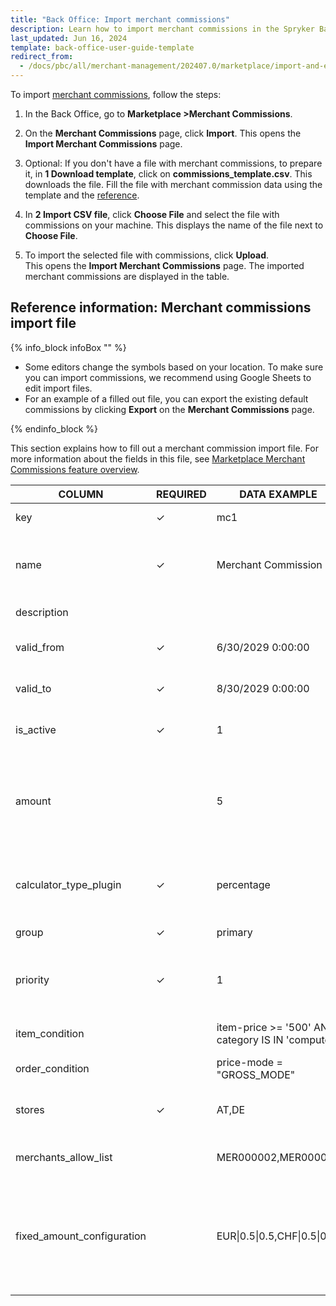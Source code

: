 ```yaml
---
title: "Back Office: Import merchant commissions"
description: Learn how to import merchant commissions in the Spryker Back Office for your Spryker B2B Marketplace projects.
last_updated: Jun 16, 2024
template: back-office-user-guide-template
redirect_from:
  - /docs/pbc/all/merchant-management/202407.0/marketplace/import-and-export-data/merchant-commission/import-file-details-merchant_commission_merchant.csv.html
---
```


To import [merchant commissions](/docs/pbc/all/merchant-management/202410.0/marketplace/marketplace-merchant-commission-feature-overview.html), follow the steps:

1. In the Back Office, go to **Marketplace&nbsp;<span aria-label="and then">></span>Merchant Commissions**.
2. On the **Merchant Commissions** page, click **Import**.
  This opens the **Import Merchant Commissions** page.

3. Optional: If you don't have a file with merchant commissions, to prepare it, in **1 Download template**, click on **commissions_template.csv**.
  This downloads the file. Fill the file with merchant commission data using the template and the [reference](#reference-information-merchant-commissions-import-file).

4. In **2 Import CSV file**, click **Choose File** and select the file with commissions on your machine.
  This displays the name of the file next to **Choose File**.

5. To import the selected file with commissions, click **Upload**.  
  This opens the **Import Merchant Commissions** page. The imported merchant commissions are displayed in the table.

## Reference information: Merchant commissions import file

{% info_block infoBox "" %}

- Some editors change the symbols based on your location. To make sure you can import commissions, we recommend using Google Sheets to edit import files.
- For an example of a filled out file, you can export the existing default commissions by clicking **Export** on the **Merchant Commissions** page.


{% endinfo_block %}

This section explains how to fill out a merchant commission import file. For more information about the fields in this file, see [Marketplace Merchant Commissions feature overview](/docs/pbc/all/merchant-management/202410.0/marketplace/marketplace-merchant-commission-feature-overview.html).

| COLUMN                    | REQUIRED | DATA EXAMPLE                                 | DATA EXPLANATION |
|---------------------------|----------|---------------------------------------------|------------------|
| key                       | ✓        | mc1                                         | Unique identifier of the merchant commission. |
| name                      | ✓        | Merchant Commission 1                       | Name of the merchant commission. Accepted length: 1 to 255 characters. Must be unique. |
| description               |          |                                             | Description of the merchant commission. |
| valid_from                | ✓        | 6/30/2029 0:00:00                           | Start date of the merchant commission validity in UTC. |
| valid_to                  | ✓        | 8/30/2029 0:00:00                           | End date of the merchant commission validity in UTC. |
| is_active                 | ✓        | 1                                           | Defines if the merchant commission is active (1) or inactive (0). |
| amount                    |          | 5                                           | Commission in percentage. Accepts decimals—for example, `10.99` means 10.99%. If `calculator_type_plugin` is set to `fixed`, `amount` must be `0`. |
| calculator_type_plugin    | ✓        | percentage                                  | Defines how commission is calculated. By default, accepts `percentage` and `fixed`. |
| group                     | ✓        | primary                                     | Can be `primary` or `secondary`. |
| priority                  | ✓        | 1                                           | Defines which commission to apply within a group. Priority is defined in ascending order starting from one. |
| item_condition            |          | item-price >= '500' AND category IS IN 'computer' | Condition for the item. `500` refers to $500 in this case. |
| order_condition           |          | price-mode = "GROSS_MODE"                   | Condition for the order. |
| stores                    | ✓        | AT,DE                                       | Defines the stores to apply the commission in. Accepts multiple values. |
| merchants_allow_list      |          | MER000002,MER000006                         | One or more merchants to apply the commission to. |
| fixed_amount_configuration |          | EUR\|0.5\|0.5,CHF\|0.5\|0.5                 | Defines fixed amount commission configuration if a fixed commission applies to each item in the order. Format: `CURRENCY\|GROSS AMOUNT\|NET AMOUNT`. `0.5` refers to 50 cents in this example. |
